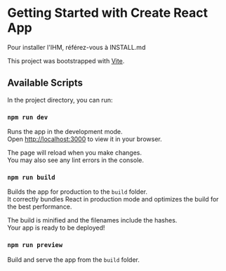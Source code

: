 # Getting Started with Create React App

Pour installer l'IHM, référez-vous à INSTALL.md

This project was bootstrapped with [Vite](https://vitejs.dev).

## Available Scripts

In the project directory, you can run:

### `npm run dev`

Runs the app in the development mode.\
Open [http://localhost:3000](http://localhost:3003) to view it in your browser.

The page will reload when you make changes.\
You may also see any lint errors in the console.

### `npm run build`

Builds the app for production to the `build` folder.\
It correctly bundles React in production mode and optimizes the build for the best performance.

The build is minified and the filenames include the hashes.\
Your app is ready to be deployed!

### `npm run preview`

Build and serve the app from the `build` folder.
